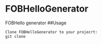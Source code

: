 # FOBHelloGenerator
FOBHello generator
##Usage
```
Clone FOBHelloGenerator to your projecrt:
git clone 
```
